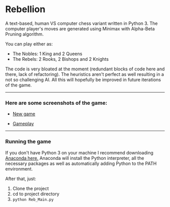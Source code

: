 # Rebellion

A text-based, human VS computer chess variant written in Python 3. The computer player's moves are generated using Minimax with Alpha-Beta Pruning algorithm.

You can play either as:

  - The Nobles: 1 King and 2 Queens
  - The Rebels: 2 Rooks, 2 Bishops and 2 Knights   

The code is very bloated at the moment (redundant blocks of code here and there, lack of refactoring). The heuristics aren't perfect as well resulting in a not so challenging AI. All this will hopefully be improved in future iterations of the game.

---

### Here are some screenshots of the game:

- [New game](https://user-images.githubusercontent.com/26525967/30723535-fc60be6a-9f05-11e7-86b2-5ffebc3bb276.PNG) 

- [Gameplay](https://user-images.githubusercontent.com/26525967/30723537-fc93341c-9f05-11e7-9e99-8c36b0777ebe.PNG) 

--- 

### Running the game

If you don't have Python 3 on your machine I recommend downloading [Anaconda here.](https://www.continuum.io/downloads) Anaconda will install the Python interpreter, all the necessary packages as well as automatically adding Python to the PATH environment. 

After that, just:

1. Clone the project
2. cd to project directory  
3. `python Reb_Main.py`

